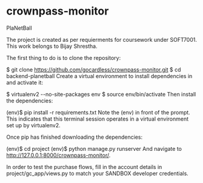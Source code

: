 # crownpass-monitor
PlaNetBall

The project is created as per requierments for coursework under SOFT7001. This work belongs to Bijay Shrestha.

The first thing to do is to clone the repository:

$ git clone https://github.com/gocardless/crownpass-monitor.git $ cd backend-planetball Create a virtual environment to install dependencies in and activate it:

$ virtualenv2 --no-site-packages env $ source env/bin/activate Then install the dependencies:

(env)$ pip install -r requirements.txt Note the (env) in front of the prompt. This indicates that this terminal session operates in a virtual environment set up by virtualenv2.

Once pip has finished downloading the dependencies:

(env)$ cd project (env)$ python manage.py runserver And navigate to http://127.0.0.1:8000/crownpass-monitor/.

In order to test the purchase flows, fill in the account details in project/gc_app/views.py to match your SANDBOX developer credentials.
